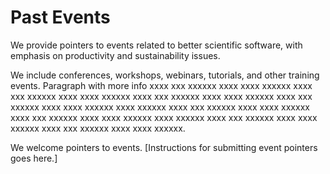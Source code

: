 # Past Events

We provide pointers to events related to better scientific software, with emphasis on productivity and sustainability issues.  

We include conferences, workshops, webinars, tutorials, and other training events.  Paragraph with more info xxxx xxx xxxxxx xxxx xxxx xxxxxx xxxx xxx xxxxxx xxxx xxxx xxxxxx xxxx xxx xxxxxx xxxx xxxx xxxxxx xxxx xxx xxxxxx xxxx xxxx xxxxxx xxxx xxxxxx xxxx xxx xxxxxx xxxx xxxx xxxxxx xxxx xxx xxxxxx xxxx xxxx xxxxxx xxxx xxxxxx xxxx xxx xxxxxx xxxx xxxx xxxxxx xxxx xxx xxxxxx xxxx xxxx xxxxxx.

We welcome pointers to events.  [Instructions for submitting event pointers goes here.]

